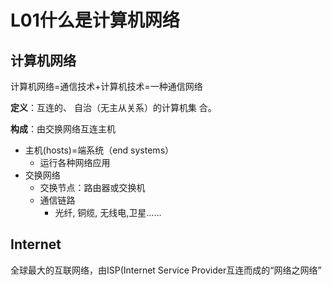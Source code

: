  # L01什么是计算机网络

## 计算机网络

计算机网络=通信技术+计算机技术=一种通信网络

**定义**：互连的、 自治（无主从关系）的计算机集
合。

**构成**：由交换网络互连主机

- 主机(hosts)=端系统（end systems）
  - 运行各种网络应用
- 交换网络
  - 交换节点：路由器或交换机
  - 通信链路
    - 光纤, 铜缆, 无线电,卫星……

## Internet

全球最大的互联网络，由ISP(Internet Service Provider互连而成的“网络之网络”